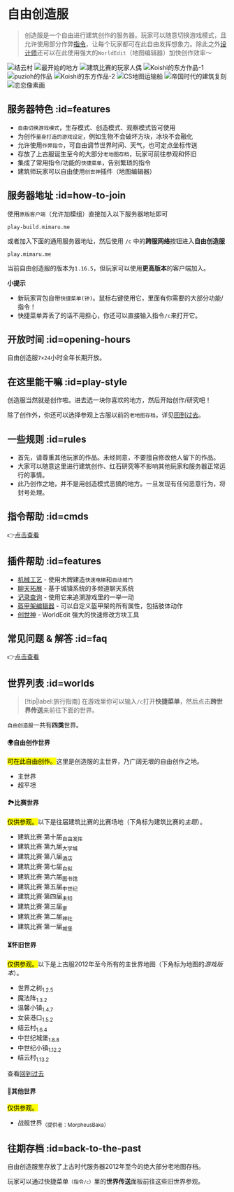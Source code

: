 # 自由创造服

> 创造服是一个自由进行建筑创作的服务器。玩家可以随意切换游戏模式，且允许使用部分作弊[指令](/navbar/cmds/creative.md)，让每个玩家都可在此自由发挥想象力。除此之外[设计师](/main/groups.md#designer)还可以在此使用强大的`WorldEdit`（地图编辑器）加快创作效率～

![结云村](https://mimaru-jp.oss-ap-northeast-1.aliyuncs.com/images/build-1.jpg ':class=img-small')
![最开始的地方](https://mimaru-jp.oss-ap-northeast-1.aliyuncs.com/images/build-2.jpg ':class=img-small')
![建筑比赛的玩家人偶](https://mimaru-jp.oss-ap-northeast-1.aliyuncs.com/images/build-3.jpg ':class=img-small')
![Koishi的东方作品-1](https://mimaru-jp.oss-ap-northeast-1.aliyuncs.com/images/build-4.jpg ':class=img-small')
![puzioh的作品](https://mimaru-jp.oss-ap-northeast-1.aliyuncs.com/images/build-5.jpg ':class=img-small')
![Koishi的东方作品-2](https://mimaru-jp.oss-ap-northeast-1.aliyuncs.com/images/build-6.jpg ':class=img-small')
![CS地图运输船](https://mimaru-jp.oss-ap-northeast-1.aliyuncs.com/images/build-7.jpg ':class=img-small')
![帝国时代的建筑复刻](https://mimaru-jp.oss-ap-northeast-1.aliyuncs.com/images/build-8.jpg ':class=img-small')
![恋恋像素画](https://mimaru-jp.oss-ap-northeast-1.aliyuncs.com/images/build-9.jpg ':class=img-small')

## 服务器特色 :id=features

- `自由切换游戏模式`，生存模式、创造模式、观察模式皆可使用
- 为创作`量身打造的游戏设定`，例如生物不会破坏方块，冰块不会融化
- 允许使用`作弊指令`，可自由调节世界时间、天气，也可定点坐标传送
- 存放了上古服诞生至今的大部分`老地图存档`，玩家可前往参观和怀旧
- 集成了常用指令/功能的`快捷菜单`，告别繁琐的指令
- 建筑师玩家可以自由使用`创世神`插件（地图编辑器）

## 服务器地址 :id=how-to-join

使用`原版客户端`（允许加模组）直接加入以下服务器地址即可

    play-build.mimaru.me

或者加入下面的通用服务器地址，然后使用 `/c` 中的**跨服网络**按钮进入**自由创造服**

    play.mimaru.me

当前自由创造服的版本为`1.16.5`，但玩家可以使用**更高版本**的客户端加入。

**小提示**

- 新玩家背包自带`快捷菜单(钟)`。<kbd>鼠标右键</kbd>使用它，里面有你需要的大部分功能/指令！
- 快捷菜单弄丢了的话不用担心，你还可以直接输入指令`/c`来打开它。

## 开放时间 :id=opening-hours

自由创造服`7×24`小时全年长期开放。

## 在这里能干嘛 :id=play-style

创造服当然就是创作啦。进去选一块你喜欢的地方，然后开始创作/研究吧！

除了创作外，你还可以选择参观上古服以前的`老地图存档`，详见[回到过去](#back-to-the-past)。

## 一些规则 :id=rules

- 首先，请尊重其他玩家的作品。未经同意，不要擅自修改他人留下的作品。
- 大家可以随意这里进行建筑创作、红石研究等不影响其他玩家和服务器正常运行的事情。
- 此乃创作之地，并不是用创造模式恶搞的地方。一旦发现有任何恶意行为，将封号处理。

## 指令帮助 :id=cmds

👉[点击查看](/navbar/cmds/creative.md)

## 插件帮助 :id=features

- [机械工艺](/features/craftbook.md) - 使用木牌建造`快速电梯`和`自动城门`
- [聊天拓展](/features/chatutil.md) - 基于城镇系统的多频道聊天系统
- [记录查询](/features/logblock.md) - 使用它来追溯游戏里的一举一动
- [盔甲架编辑器](/features/ast.md) - 可以自定义盔甲架的所有属性，包括肢体动作
- [创世神](http://mineplugin.org/WorldEdit) - WorldEdit 强大的快速修改方块工具

## 常见问题 & 解答 :id=faq

👉[点击查看](/servers/creative/faq.md)

## 世界列表 :id=worlds

> [!tip|label:旅行指南]
> 在游戏里你可以输入`/c`打开**快捷菜单**，然后点击**跨世界传送**来前往下面的世界。

`自由创造服`一共有**四类**世界。

<!-- tabs:start -->

#### **🌍自由创作世界**

<mark>可在此自由创作。</mark>这里是创造服的主世界，乃广阔无垠的自由创作之地。

- 主世界
- 超平坦

#### **🏞比赛世界**

<mark>仅供参观。</mark>以下是往届建筑比赛的比赛场地（下角标为建筑比赛的*主题*）。

- 建筑比赛·第十届<sub>自由发挥</sub>
- 建筑比赛·第九届<sub>大学城</sub>
- 建筑比赛·第八届<sub>酒店</sub>
- 建筑比赛·第七届<sub>自拟</sub>
- 建筑比赛·第六届<sub>图书馆</sub>
- 建筑比赛·第五届<sub>中世纪</sub>
- 建筑比赛·第四届<sub>未知</sub>
- 建筑比赛·第三届<sub>家</sub>
- 建筑比赛·第二届<sub>神社</sub>
- 建筑比赛·第一届<sub>城堡</sub>

#### **⏳怀旧世界**

<mark>仅供参观。</mark>以下是上古服2012年至今所有的主世界地图（下角标为地图的*游戏版本*）。

  - 世界之树<sub>1.2.5</sub>
  - 魔法阵<sub>1.3.2</sub>
  - 温馨小镇<sub>1.4.7</sub>
  - 女装港口<sub>1.5.2</sub>
  - 结云村<sub>1.6.4</sub>
  - 中世纪城堡<sub>1.8.8</sub>
  - 中世纪小镇<sub>1.12.2</sub>
  - 结云村<sub>1.13.2</sub>

查看[回到过去](#back-to-the-past)

#### **🌟其他世界**

<mark>仅供参观。</mark>

- 战舰世界<sub>（提供者：MorpheusBaka）</sub>

<!-- tabs:end -->

## 往期存档 :id=back-to-the-past

自由创造服里存放了上古时代服务器2012年至今的绝大部分老地图存档。

玩家可以通过快捷菜单<small>（指令`/c`）</small>里的**世界传送**面板前往这些旧世界参观。

[the_overworld]: https://minecraft-zh.gamepedia.com/%E4%B8%BB%E4%B8%96%E7%95%8C
[the_nether]: https://minecraft-zh.gamepedia.com/%E4%B8%8B%E7%95%8C
[the_end]: https://minecraft-zh.gamepedia.com/%E6%9C%AB%E8%B7%AF%E4%B9%8B%E5%9C%B0
[superflat]: https://minecraft-zh.gamepedia.com/%E8%B6%85%E5%B9%B3%E5%9D%A6%E4%B8%96%E7%95%8C
[bbs]: http://bbs.mimaru.me/
